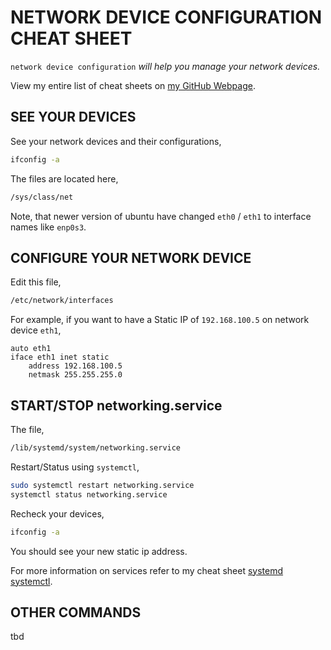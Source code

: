 # NETWORK DEVICE CONFIGURATION CHEAT SHEET

`network device configuration` _will help you manage
your network devices._

View my entire list of cheat sheets on
[my GitHub Webpage](https://jeffdecola.github.io/my-cheat-sheets/).

## SEE YOUR DEVICES

See your network devices and their configurations,

```bash
ifconfig -a
```

The files are located here,

```bash
/sys/class/net
```

Note, that newer version of ubuntu have changed `eth0` / `eth1`
to interface names like `enp0s3`.

## CONFIGURE YOUR NETWORK DEVICE

Edit this file,

```bash
/etc/network/interfaces
```

For example, if you want to have a
Static IP of `192.168.100.5` on network device `eth1`,

```text
auto eth1
iface eth1 inet static
    address 192.168.100.5
    netmask 255.255.255.0
```

## START/STOP networking.service

The file,

```bash
/lib/systemd/system/networking.service
```

Restart/Status using `systemctl`,

```bash
sudo systemctl restart networking.service
systemctl status networking.service
```

Recheck your devices,

```bash
ifconfig -a
```

You should see your new static ip address.

For more information on services refer to my cheat sheet
[systemd systemctl](https://github.com/JeffDeCola/my-cheat-sheets/tree/master/development/operating-systems/linux/systemd-systemctl-cheat-sheet).

## OTHER COMMANDS

tbd



